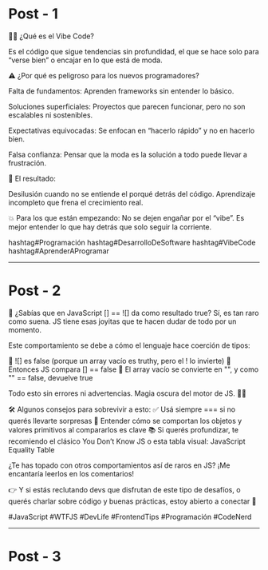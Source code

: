 # Post - 1
🕵️‍♂️ ¿Qué es el Vibe Code?

Es el código que sigue tendencias sin profundidad, el que se hace solo para “verse bien” o encajar en lo que está de moda.

⚠️ ¿Por qué es peligroso para los nuevos programadores?

Falta de fundamentos: Aprenden frameworks sin entender lo básico.

Soluciones superficiales: Proyectos que parecen funcionar, pero no son escalables ni sostenibles.

Expectativas equivocadas: Se enfocan en “hacerlo rápido” y no en hacerlo bien.

Falsa confianza: Pensar que la moda es la solución a todo puede llevar a frustración.

🔴 El resultado:

Desilusión cuando no se entiende el porqué detrás del código.
Aprendizaje incompleto que frena el crecimiento real.

💥 Para los que están empezando: No se dejen engañar por el “vibe”. Es mejor entender lo que hay detrás que solo seguir la corriente.

hashtag#Programación hashtag#DesarrolloDeSoftware hashtag#VibeCode hashtag#AprenderAProgramar

---
# Post - 2

🤯 ¿Sabías que en JavaScript [] == ![] da como resultado true?
Sí, es tan raro como suena. JS tiene esas joyitas que te hacen dudar de todo por un momento.

Este comportamiento se debe a cómo el lenguaje hace coerción de tipos:

🔹 ![] es false (porque un array vacío es truthy, pero el ! lo invierte)
🔹 Entonces JS compara [] == false
🔹 El array vacío se convierte en "", y como "" == false, devuelve true

Todo esto sin errores ni advertencias. Magia oscura del motor de JS. 🧙‍♂️

🛠️ Algunos consejos para sobrevivir a esto:
✅ Usá siempre === si no querés llevarte sorpresas
🧠 Entender cómo se comportan los objetos y valores primitivos al compararlos es clave
📚 Si querés profundizar, te recomiendo el clásico You Don’t Know JS o esta tabla visual: JavaScript Equality Table

¿Te has topado con otros comportamientos así de raros en JS?
¡Me encantaría leerlos en los comentarios!

👉 Y si estás reclutando devs que disfrutan de este tipo de desafíos, o querés charlar sobre código y buenas prácticas, estoy abierto a conectar 🤝

#JavaScript #WTFJS #DevLife #FrontendTips #Programación #CodeNerd

---
# Post - 3